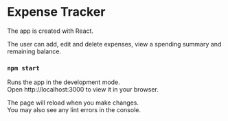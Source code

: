 # Expense Tracker

The app is created with React.

The user can add, edit and delete expenses, view a spending summary and remaining balance.

### `npm start`

Runs the app in the development mode.\
Open http://localhost:3000 to view it in your browser.

The page will reload when you make changes.\
You may also see any lint errors in the console.
